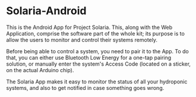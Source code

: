 # Solaria-Android
This is the Android App for Project Solaria. This, along with the Web Application, 
comprise the software part of the whole kit; its purpose is to allow the users 
to monitor and control their systems remotely.

Before being able to control a system, you need to pair it to the App. To do that,
you can either use Bluetooth Low Energy for a one-tap pairing solution, or manually
enter the system's Access Code (located on a sticker, on the actual Arduino chip).

The Solaria App makes it easy to monitor the status of all your hydroponic systems,
and also to get notified in case something goes wrong.
